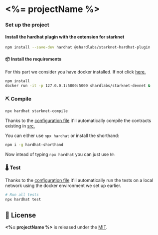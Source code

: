 # <%= projectName %>

### Set up the project

#### Install the hardhat plugin with the extension for starknet 

```bash
npm install --save-dev hardhat @shardlabs/starknet-hardhat-plugin
```

#### 📦 Install the requirements
For this part we consider you have docker installed. If not click [here.](hhttps://docs.docker.com/engine/install/)
```bash
npm install
docker run -it -p 127.0.0.1:5000:5000 shardlabs/starknet-devnet &
```

### ⛏️ Compile

```bash
npx hardhat starknet-compile
```
Thanks to the [configuration file](./hardhat.config.js) it'll automatically compile the contracts existing in [src.](./src)

You can either use ``npx hardhat`` or install the shorthand:
```bash
npm i -g hardhat-shorthand
```
Now intead of typing ``npx hardhat`` you can just use ``hh``

### 🌡️ Test

Thanks to the [configuration file](./hardhat.config.js) it'll automatically run the tests on a local network using the docker environment we set up earlier.

```bash
# Run all tests
npx hardhat test
```

## 📄 License

**<%= projectName %>** is released under the [MIT](LICENSE).

